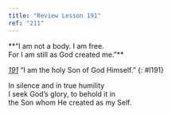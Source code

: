 ```yaml
---
title: "Review Lesson 191"
ref: "211"
---
```


<div markdown="1" class="center">
**“I am not a body. I am free.<br/>
For I am still as God created me.”**
</div>

[*191*](/workbook/l191/?r=1) “I am the holy Son of God Himself.”
{: #l191}

<div markdown="1" class="review center">
In silence and in true humility<br/>
I seek God’s glory, to behold it in<br/>
the Son whom He created as my Self.
</div>

